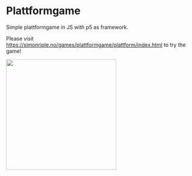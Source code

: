 # Plattformgame

Simple plattformgame in JS with p5 as framework. 

Please visit https://simonriple.no/games/plattformgame/plattform/index.html to try the game!

<img src="https://simonriple.no/workbook/media/plattform.png" width="300">

